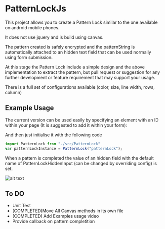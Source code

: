 # PatternLockJs

This project allows you to create a Pattern Lock similar to the one available on android mobile phones.

It does not use jquery and is build using canvas.

The pattern created is safely encrypted and the patternString is automatically attached to an hidden text field that can be used normally using form submission.

At this stage the Pattern Lock include a simple design and the above implementation to extract the pattern, but pull request or suggestion for any further development or feature requirement that may support your usage.

There is a full set of configurations available (color, size, line width, rows, column)

## Example Usage

The current version can be used easily by specifying an element with an ID within your page (It is suggested to add it within your form):

<form method="GET" action="#">
    <span id="patternLock"></span>
    
</form>

And then just initialise it with the following code

```javascript
import PatternLock from "./src/PatternLock"
var patternLockInstance = PatternLock("patternLock");
```

When a pattern is completed the value of an hidden field with the default name of PatternLockHiddenInput (can be changed by overriding config) is set.

![alt text](https://github.com/Zelig880/PatternLockJs/patternLockVideo.gif "Example usage video of the pattern lock")

## To DO

- Unit Test
- (COMPLETED)Move All Canvas methods in its own file
- (COMPLETED) Add Examples usage video
- Provide callback on pattern completition